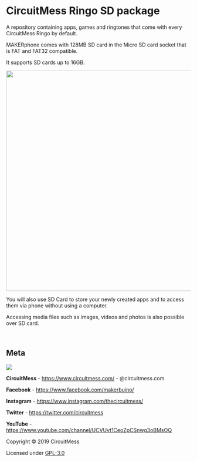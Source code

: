 # CircuitMess Ringo SD package
A repository containing apps, games and ringtones that come with every CircuitMess Ringo by default. 

MAKERphone comes with 128MB SD card in the Micro SD card socket that is FAT and FAT32 compatible.  

It supports SD cards up to 16GB.

<img src="https://ksr-ugc.imgix.net/assets/022/753/407/86da467704375818a2ca76dfd385e06f_original.jpg?ixlib=rb-2.1.0&w=680&fit=max&v=1538495441&auto=format&gif-q=50&q=92&s=efd45c0c706280211c2274f5a31f2a09" width="600"/>

You will also use SD Card to store your newly created apps and to access them via phone without using a computer.  

Accessing media files such as images, videos and photos is also possible over SD card.

<br/>

## Meta


<img src="https://www.circuitmess.com/wp-content/uploads/CM-Meta-BlackHQ2.png">


**CircuitMess** - https://www.circuitmess.com/ - @circuitmess.com

**Facebook** - https://www.facebook.com/makerbuino/

**Instagram** - https://www.instagram.com/thecircuitmess/

**Twitter** - https://twitter.com/circuitmess 

**YouTube** - https://www.youtube.com/channel/UCVUvt1CeoZpCSnwg3oBMsOQ

Copyright © 2019 CircuitMess

Licensed under [GPL-3.0](https://www.gnu.org/licenses/gpl-3.0.html)


